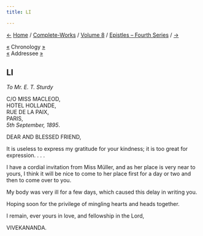 ```yaml
---
title: LI

---
```

<div>

[←](050_friend.htm) [Home](../../../index.htm) /
[Complete-Works](../../complete_works.htm) / [Volume
8](../volume_8_contents.htm) / [Epistles – Fourth
Series](epistles_fourth_series_contents.htm) / [→](052_joe_joe.htm)

  

[«](../../volume_5/epistles_first_series/051_friend.htm) Chronology
[»](../../volume_5/epistles_first_series/052_alasinga.htm)  
[«](../../volume_5/epistles_first_series/051_friend.htm) Addressee
[»](057_friend.htm)

## LI

*To Mr. E. T. Sturdy*

C/O MISS MACLEOD,  
HOTEL HOLLANDE,  
RUE DE LA PAIX,  
PARIS,  
*5th September, 1895*.

DEAR AND BLESSED FRIEND,

It is useless to express my gratitude for your kindness; it is too great
for expression. . . .

I have a cordial invitation from Miss Müller, and as her place is very
near to yours, I think it will be nice to come to her place first for a
day or two and then to come over to you.

My body was very ill for a few days, which caused this delay in writing
you.

Hoping soon for the privilege of mingling hearts and heads together.

I remain, ever yours in love, and fellowship in the Lord, 

VIVEKANANDA.

</div>
